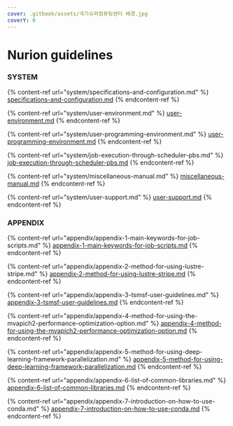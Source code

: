 ```yaml
---
cover: .gitbook/assets/국가슈퍼컴퓨팅센터 배경.jpg
coverY: 0
---
```


# Nurion guidelines

### SYSTEM&#x20;

{% content-ref url="system/specifications-and-configuration.md" %}
[specifications-and-configuration.md](system/specifications-and-configuration.md)
{% endcontent-ref %}

{% content-ref url="system/user-environment.md" %}
[user-environment.md](system/user-environment.md)
{% endcontent-ref %}

{% content-ref url="system/user-programming-environment.md" %}
[user-programming-environment.md](system/user-programming-environment.md)
{% endcontent-ref %}

{% content-ref url="system/job-execution-through-scheduler-pbs.md" %}
[job-execution-through-scheduler-pbs.md](system/job-execution-through-scheduler-pbs.md)
{% endcontent-ref %}

{% content-ref url="system/miscellaneous-manual.md" %}
[miscellaneous-manual.md](system/miscellaneous-manual.md)
{% endcontent-ref %}

{% content-ref url="system/user-support.md" %}
[user-support.md](system/user-support.md)
{% endcontent-ref %}

### APPENDIX&#x20;

{% content-ref url="appendix/appendix-1-main-keywords-for-job-scripts.md" %}
[appendix-1-main-keywords-for-job-scripts.md](appendix/appendix-1-main-keywords-for-job-scripts.md)
{% endcontent-ref %}

{% content-ref url="appendix/appendix-2-method-for-using-lustre-stripe.md" %}
[appendix-2-method-for-using-lustre-stripe.md](appendix/appendix-2-method-for-using-lustre-stripe.md)
{% endcontent-ref %}

{% content-ref url="appendix/appendix-3-tsmsf-user-guidelines.md" %}
[appendix-3-tsmsf-user-guidelines.md](appendix/appendix-3-tsmsf-user-guidelines.md)
{% endcontent-ref %}

{% content-ref url="appendix/appendix-4-method-for-using-the-mvapich2-performance-optimization-option.md" %}
[appendix-4-method-for-using-the-mvapich2-performance-optimization-option.md](appendix/appendix-4-method-for-using-the-mvapich2-performance-optimization-option.md)
{% endcontent-ref %}

{% content-ref url="appendix/appendix-5-method-for-using-deep-learning-framework-parallelization.md" %}
[appendix-5-method-for-using-deep-learning-framework-parallelization.md](appendix/appendix-5-method-for-using-deep-learning-framework-parallelization.md)
{% endcontent-ref %}

{% content-ref url="appendix/appendix-6-list-of-common-libraries.md" %}
[appendix-6-list-of-common-libraries.md](appendix/appendix-6-list-of-common-libraries.md)
{% endcontent-ref %}

{% content-ref url="appendix/appendix-7-introduction-on-how-to-use-conda.md" %}
[appendix-7-introduction-on-how-to-use-conda.md](appendix/appendix-7-introduction-on-how-to-use-conda.md)
{% endcontent-ref %}

